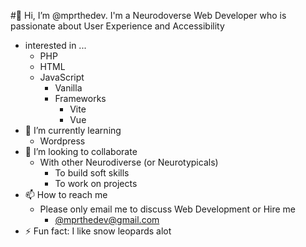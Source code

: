 #👋 Hi, I’m @mprthedev. I'm a Neurodoverse Web Developer who is passionate about User Experience and Accessibility
- interested in ...
  - PHP
  - HTML
  - JavaScript
    - Vanilla
    - Frameworks
      - Vite
      - Vue
- 🌱 I’m currently learning
  - Wordpress   
- 💞️ I’m looking to collaborate
  - With other Neurodiverse (or Neurotypicals)
    - To build soft skills
    - To work on projects
- 📫 How to reach me
  - Please only email me to discuss Web Development or Hire me  
    - <a href="mailto:\@mprthedev@gmail.com">@mprthedev@gmail.com</a>
- ⚡ Fun fact: I like snow leopards alot

<!---
mprthedev/mprthedev is a ✨ special ✨ repository because its `README.md` (this file) appears on your GitHub profile.
You can click the Preview link to take a look at your changes.
--->
